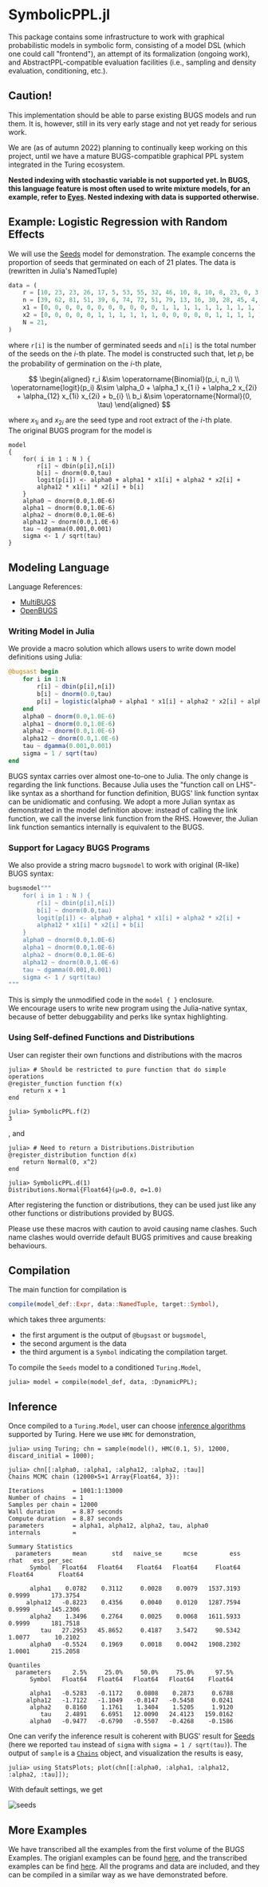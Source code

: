 # SymbolicPPL.jl

This package contains some infrastructure to work with graphical probabilistic models in symbolic form, consisting of a model DSL (which one could call "frontend"), an attempt of its formalization (ongoing work), and AbstractPPL-compatible evaluation facilities (i.e., sampling and density evaluation, conditioning, etc.).

## Caution!

This implementation should be able to parse existing BUGS models and run them. It is, however, still in its very early stage and not yet ready for serious work.  

We are (as of autumn 2022) planning to continually keep working on this project, until we have a mature BUGS-compatible graphical PPL system integrated in the Turing ecosystem.

**Nested indexing with stochastic variable is not supported yet. In BUGS, this language feature is most often used to write mixture models, for an example, refer to [Eyes](https://www.multibugs.org/examples/latest/Eyes.html). Nested indexing with data is supported otherwise.**

## Example: Logistic Regression with Random Effects
We will use the [Seeds](https://chjackson.github.io/openbugsdoc/Examples/Seeds.html) model for demonstration. 
The example concerns the proportion of seeds that germinated on each of 21 plates. The data is (rewritten in Julia's NamedTuple)

```julia
data = (
    r = [10, 23, 23, 26, 17, 5, 53, 55, 32, 46, 10, 8, 10, 8, 23, 0, 3, 22, 15, 32, 3],
    n = [39, 62, 81, 51, 39, 6, 74, 72, 51, 79, 13, 16, 30, 28, 45, 4, 12, 41, 30, 51, 7],
    x1 = [0, 0, 0, 0, 0, 0, 0, 0, 0, 0, 0, 1, 1, 1, 1, 1, 1, 1, 1, 1, 1],
    x2 = [0, 0, 0, 0, 0, 1, 1, 1, 1, 1, 1, 0, 0, 0, 0, 0, 1, 1, 1, 1, 1],
    N = 21,
)
```
 
where `r[i]` is the number of germinated seeds and `n[i]` is the total number of the seeds on the $i$-th plate. 
The model is constructed such that, let $p_i$ be the probability of germination on the $i$-th plate, 

$$
\begin{aligned}
r_i &\sim \operatorname{Binomial}(p_i, n_i) \\
\operatorname{logit}(p_i) &\sim \alpha_0 + \alpha_1 x_{1 i} + \alpha_2 x_{2i} + \alpha_{12} x_{1i} x_{2i} + b_{i} \\
b_i &\sim \operatorname{Normal}(0, \tau)
\end{aligned}
$$

where $x_{1i}$ and $x_{2i}$ are the seed type and root extract of the $i$-th plate.  
The original BUGS program for the model is 
```
model
{
    for( i in 1 : N ) {
        r[i] ~ dbin(p[i],n[i])
        b[i] ~ dnorm(0.0,tau)
        logit(p[i]) <- alpha0 + alpha1 * x1[i] + alpha2 * x2[i] +
        alpha12 * x1[i] * x2[i] + b[i]
    }
    alpha0 ~ dnorm(0.0,1.0E-6)
    alpha1 ~ dnorm(0.0,1.0E-6)
    alpha2 ~ dnorm(0.0,1.0E-6)
    alpha12 ~ dnorm(0.0,1.0E-6)
    tau ~ dgamma(0.001,0.001)
    sigma <- 1 / sqrt(tau)
}
```

## Modeling Language
Language References:  
 - [MultiBUGS](https://www.multibugs.org/documentation/latest/)
 - [OpenBUGS](https://chjackson.github.io/openbugsdoc/Manuals/ModelSpecification.html)

### Writing Model in Julia
We provide a macro solution which allows users to write down model definitions using Julia:

```julia
@bugsast begin
    for i in 1:N
        r[i] ~ dbin(p[i],n[i])
        b[i] ~ dnorm(0.0,tau)
        p[i] = logistic(alpha0 + alpha1 * x1[i] + alpha2 * x2[i] + alpha12 * x1[i] * x2[i] + b[i])
    end
    alpha0 ~ dnorm(0.0,1.0E-6)
    alpha1 ~ dnorm(0.0,1.0E-6)
    alpha2 ~ dnorm(0.0,1.0E-6)
    alpha12 ~ dnorm(0.0,1.0E-6)
    tau ~ dgamma(0.001,0.001)
    sigma = 1 / sqrt(tau)
end
```
BUGS syntax carries over almost one-to-one to Julia. 
The only change is regarding the link functions.
Because Julia uses the "function call on LHS"-like syntax as a shorthand for function definition, BUGS' link function syntax can be unidiomatic and confusing.
We adopt a more Julian syntax as demonstrated in the model definition above: instead of calling the link function, we call the inverse link function from the RHS. However, the Julian link function semantics internally is equivalent to the BUGS. 

### Support for Lagacy BUGS Programs
We also provide a string macro `bugsmodel` to work with original (R-like) BUGS syntax:

```julia
bugsmodel"""
    for( i in 1 : N ) {
        r[i] ~ dbin(p[i],n[i])
        b[i] ~ dnorm(0.0,tau)
        logit(p[i]) <- alpha0 + alpha1 * x1[i] + alpha2 * x2[i] +
        alpha12 * x1[i] * x2[i] + b[i]
    }
    alpha0 ~ dnorm(0.0,1.0E-6)
    alpha1 ~ dnorm(0.0,1.0E-6)
    alpha2 ~ dnorm(0.0,1.0E-6)
    alpha12 ~ dnorm(0.0,1.0E-6)
    tau ~ dgamma(0.001,0.001)
    sigma <- 1 / sqrt(tau)
"""
```

This is simply the unmodified code in the `model { }` enclosure.  
We encourage users to write new program using the Julia-native syntax, because of better debuggability and perks like syntax highlighting. 

### Using Self-defined Functions and Distributions
User can register their own functions and distributions with the macros

```julia-repo
julia> # Should be restricted to pure function that do simple operations
@register_function function f(x)
    return x + 1
end

julia> SymbolicPPL.f(2)
3
```

, and 

```julia-repo
julia> # Need to return a Distributions.Distribution 
@register_distribution function d(x) 
    return Normal(0, x^2)
end 

julia> SymbolicPPL.d(1)
Distributions.Normal{Float64}(μ=0.0, σ=1.0)
```

After registering the function or distributions, they can be used just like any other functions or distributions provided by BUGS. 

Please use these macros with caution to avoid causing name clashes. Such name clashes would override default BUGS primitives and cause breaking behaviours.

## Compilation

The main function for compilation is 

```julia
compile(model_def::Expr, data::NamedTuple, target::Symbol),
```

which takes three arguments: 
- the first argument is the output of `@bugsast` or `bugsmodel`, 
- the second argument is the data 
- the third argument is a `Symbol` indicating the compilation target.

To compile the `Seeds` model to a conditioned `Turing.Model`,  

```julia-repo
julia> model = compile(model_def, data, :DynamicPPL); 

```

## Inference

Once compiled to a `Turing.Model`, user can choose [inference algorithms](https://turing.ml/dev/docs/library/) supported by Turing. Here we use `HMC` for demonstration, 

```julia-repo
julia> using Turing; chn = sample(model(), HMC(0.1, 5), 12000, discard_initial = 1000);

julia> chn[[:alpha0, :alpha1, :alpha12, :alpha2, :tau]]
Chains MCMC chain (12000×5×1 Array{Float64, 3}):

Iterations        = 1001:1:13000
Number of chains  = 1
Samples per chain = 12000
Wall duration     = 8.87 seconds
Compute duration  = 8.87 seconds
parameters        = alpha1, alpha12, alpha2, tau, alpha0
internals         = 

Summary Statistics
  parameters      mean       std   naive_se      mcse         ess      rhat   ess_per_sec 
      Symbol   Float64   Float64    Float64   Float64     Float64   Float64       Float64 

      alpha1    0.0782    0.3112     0.0028    0.0079   1537.3193    0.9999      173.3754
     alpha12   -0.8223    0.4356     0.0040    0.0120   1287.7594    0.9999      145.2306
      alpha2    1.3496    0.2764     0.0025    0.0068   1611.5933    0.9999      181.7518
         tau   27.2953   45.8652     0.4187    3.5472     90.5342    1.0077       10.2102
      alpha0   -0.5524    0.1969     0.0018    0.0042   1908.2302    1.0001      215.2058

Quantiles
  parameters      2.5%     25.0%     50.0%     75.0%      97.5% 
      Symbol   Float64   Float64   Float64   Float64    Float64 

      alpha1   -0.5283   -0.1172    0.0808    0.2873     0.6788
     alpha12   -1.7122   -1.1049   -0.8147   -0.5458     0.0241
      alpha2    0.8160    1.1761    1.3404    1.5205     1.9120
         tau    2.4891    6.6951   12.0090   24.4123   159.0162
      alpha0   -0.9477   -0.6790   -0.5507   -0.4268    -0.1586
```

One can verify the inference result is coherent with BUGS' result for [Seeds](https://chjackson.github.io/openbugsdoc/Examples/Seeds.html) (here we reported `tau` instead of `sigma` with `sigma = 1 / sqrt(tau)`). 
The output of `sample` is a [`Chains`](https://beta.turing.ml/MCMCChains.jl/stable/chains/) object, and visualization the results is easy,  

```julia-repo
julia> using StatsPlots; plot(chn[[:alpha0, :alpha1, :alpha12, :alpha2, :tau]]);

```

With default settings, we get

![seeds](https://user-images.githubusercontent.com/5433119/197317818-580f66c4-3f49-4204-8e8c-e149906d73df.svg)

## More Examples
We have transcribed all the examples from the first volume of the BUGS Examples. The origianl examples can be found [here](https://www.multibugs.org/examples/latest/VolumeI.html), and the transcribed examples can be find [here](https://github.com/TuringLang/SymbolicPPL.jl/tree/master/src/BUGSExamples/Volume_I). All the programs and data are included, and they can be compiled in a similar way as we have demonstrated before.
